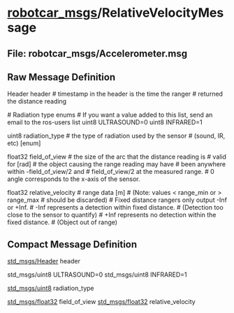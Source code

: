 # [robotcar_msgs](../README.md)/RelativeVelocityMessage #

## File: robotcar_msgs/Accelerometer.msg
## Raw Message Definition

Header header  \# timestamp in the header is the time the ranger
               \# returned the distance reading

\# Radiation type enums
\# If you want a value added to this list, send an email to the ros-users list
uint8 ULTRASOUND=0
uint8 INFRARED=1

uint8 radiation_type    \# the type of radiation used by the sensor
                        \# (sound, IR, etc) [enum]

float32 field_of_view   \# the size of the arc that the distance reading is
                        \# valid for [rad]
                        \# the object causing the range reading may have
                        \# been anywhere within -field_of_view/2 and
                        \# field_of_view/2 at the measured range. 
                        \# 0 angle corresponds to the x-axis of the sensor.

float32 relative_velocity   \# range data [m]
                            \# (Note: values < range_min or > range_max
                            \# should be discarded)
                            \# Fixed distance rangers only output -Inf or +Inf.
                            \# -Inf represents a detection within fixed distance.
                            \# (Detection too close to the sensor to quantify)
                            \# +Inf represents no detection within the fixed distance.
                            \# (Object out of range)


## Compact Message Definition

[std_msgs/Header](http://docs.ros.org/en/melodic/api/std_msgs/html/msg/Header.html) header  
  
std_msgs/uint8 ULTRASOUND=0
std_msgs/uint8 INFRARED=1

[std_msgs/uint8](http://docs.ros.org/en/melodic/api/std_msgs/html/msg/UInt8.html) radiation_type

[std_msgs/float32](http://docs.ros.org/en/melodic/api/std_msgs/html/msg/Float32.html) field_of_view
[std_msgs/float32](http://docs.ros.org/en/melodic/api/std_msgs/html/msg/Float32.html) relative_velocity
